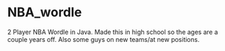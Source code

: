 # NBA_wordle
2 Player NBA Wordle in Java. Made this in high school so the ages are a couple years off. Also some guys on new teams/at new positions.
